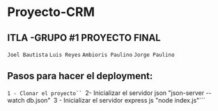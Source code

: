 # Proyecto-CRM
## ITLA -GRUPO #1 PROYECTO FINAL
```Joel Bautista```
```Luis Reyes```
```Ambioris Paulino```
```Jorge Paulino```


## Pasos para hacer el deployment:
```1 - Clonar el proyecto``
```2- Inicializar el servidor json "json-server --watch db.json"```
```3 - Inicializar el servidor express js "node index.js"```
